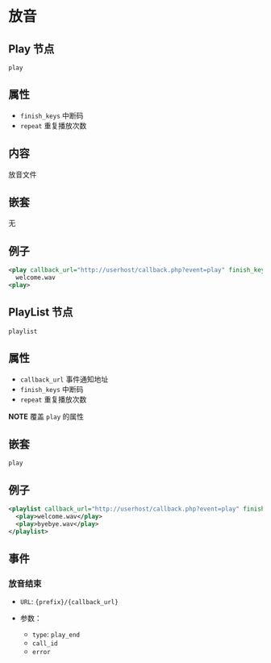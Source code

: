 # 放音

## Play 节点

```
play
```

## 属性

- `finish_keys` 中断码
- `repeat` 重复播放次数

## 内容

放音文件

## 嵌套

无

## 例子

```xml
<play callback_url="http://userhost/callback.php?event=play" finish_keys="#">
  welcome.wav
<play>
```

## PlayList 节点

```
playlist
```

## 属性

- `callback_url` 事件通知地址
- `finish_keys` 中断码
- `repeat` 重复播放次数

**NOTE** 覆盖 `play` 的属性

## 嵌套

`play`

## 例子

```xml
<playlist callback_url="http://userhost/callback.php?event=play" finish_keys="0123456789*#">
  <play>welcome.wav</play>
  <play>byebye.wav</play>
</playlist>
```

## 事件

### 放音结束

- `URL`: `{prefix}/{callback_url}`
- 参数：

  - `type`: `play_end`
  - `call_id`
  - `error`
